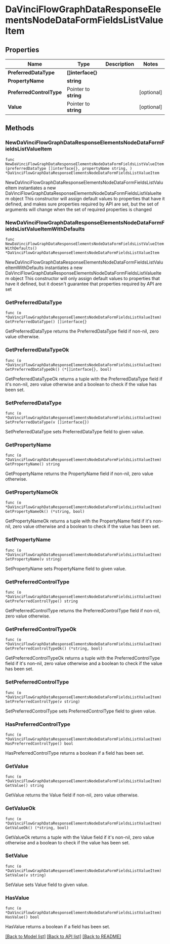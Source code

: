 # DaVinciFlowGraphDataResponseElementsNodeDataFormFieldsListValueItem

## Properties

Name | Type | Description | Notes
------------ | ------------- | ------------- | -------------
**PreferredDataType** | **[]interface{}** |  | 
**PropertyName** | **string** |  | 
**PreferredControlType** | Pointer to **string** |  | [optional] 
**Value** | Pointer to **string** |  | [optional] 

## Methods

### NewDaVinciFlowGraphDataResponseElementsNodeDataFormFieldsListValueItem

`func NewDaVinciFlowGraphDataResponseElementsNodeDataFormFieldsListValueItem(preferredDataType []interface{}, propertyName string, ) *DaVinciFlowGraphDataResponseElementsNodeDataFormFieldsListValueItem`

NewDaVinciFlowGraphDataResponseElementsNodeDataFormFieldsListValueItem instantiates a new DaVinciFlowGraphDataResponseElementsNodeDataFormFieldsListValueItem object
This constructor will assign default values to properties that have it defined,
and makes sure properties required by API are set, but the set of arguments
will change when the set of required properties is changed

### NewDaVinciFlowGraphDataResponseElementsNodeDataFormFieldsListValueItemWithDefaults

`func NewDaVinciFlowGraphDataResponseElementsNodeDataFormFieldsListValueItemWithDefaults() *DaVinciFlowGraphDataResponseElementsNodeDataFormFieldsListValueItem`

NewDaVinciFlowGraphDataResponseElementsNodeDataFormFieldsListValueItemWithDefaults instantiates a new DaVinciFlowGraphDataResponseElementsNodeDataFormFieldsListValueItem object
This constructor will only assign default values to properties that have it defined,
but it doesn't guarantee that properties required by API are set

### GetPreferredDataType

`func (o *DaVinciFlowGraphDataResponseElementsNodeDataFormFieldsListValueItem) GetPreferredDataType() []interface{}`

GetPreferredDataType returns the PreferredDataType field if non-nil, zero value otherwise.

### GetPreferredDataTypeOk

`func (o *DaVinciFlowGraphDataResponseElementsNodeDataFormFieldsListValueItem) GetPreferredDataTypeOk() (*[]interface{}, bool)`

GetPreferredDataTypeOk returns a tuple with the PreferredDataType field if it's non-nil, zero value otherwise
and a boolean to check if the value has been set.

### SetPreferredDataType

`func (o *DaVinciFlowGraphDataResponseElementsNodeDataFormFieldsListValueItem) SetPreferredDataType(v []interface{})`

SetPreferredDataType sets PreferredDataType field to given value.


### GetPropertyName

`func (o *DaVinciFlowGraphDataResponseElementsNodeDataFormFieldsListValueItem) GetPropertyName() string`

GetPropertyName returns the PropertyName field if non-nil, zero value otherwise.

### GetPropertyNameOk

`func (o *DaVinciFlowGraphDataResponseElementsNodeDataFormFieldsListValueItem) GetPropertyNameOk() (*string, bool)`

GetPropertyNameOk returns a tuple with the PropertyName field if it's non-nil, zero value otherwise
and a boolean to check if the value has been set.

### SetPropertyName

`func (o *DaVinciFlowGraphDataResponseElementsNodeDataFormFieldsListValueItem) SetPropertyName(v string)`

SetPropertyName sets PropertyName field to given value.


### GetPreferredControlType

`func (o *DaVinciFlowGraphDataResponseElementsNodeDataFormFieldsListValueItem) GetPreferredControlType() string`

GetPreferredControlType returns the PreferredControlType field if non-nil, zero value otherwise.

### GetPreferredControlTypeOk

`func (o *DaVinciFlowGraphDataResponseElementsNodeDataFormFieldsListValueItem) GetPreferredControlTypeOk() (*string, bool)`

GetPreferredControlTypeOk returns a tuple with the PreferredControlType field if it's non-nil, zero value otherwise
and a boolean to check if the value has been set.

### SetPreferredControlType

`func (o *DaVinciFlowGraphDataResponseElementsNodeDataFormFieldsListValueItem) SetPreferredControlType(v string)`

SetPreferredControlType sets PreferredControlType field to given value.

### HasPreferredControlType

`func (o *DaVinciFlowGraphDataResponseElementsNodeDataFormFieldsListValueItem) HasPreferredControlType() bool`

HasPreferredControlType returns a boolean if a field has been set.

### GetValue

`func (o *DaVinciFlowGraphDataResponseElementsNodeDataFormFieldsListValueItem) GetValue() string`

GetValue returns the Value field if non-nil, zero value otherwise.

### GetValueOk

`func (o *DaVinciFlowGraphDataResponseElementsNodeDataFormFieldsListValueItem) GetValueOk() (*string, bool)`

GetValueOk returns a tuple with the Value field if it's non-nil, zero value otherwise
and a boolean to check if the value has been set.

### SetValue

`func (o *DaVinciFlowGraphDataResponseElementsNodeDataFormFieldsListValueItem) SetValue(v string)`

SetValue sets Value field to given value.

### HasValue

`func (o *DaVinciFlowGraphDataResponseElementsNodeDataFormFieldsListValueItem) HasValue() bool`

HasValue returns a boolean if a field has been set.


[[Back to Model list]](../README.md#documentation-for-models) [[Back to API list]](../README.md#documentation-for-api-endpoints) [[Back to README]](../README.md)


